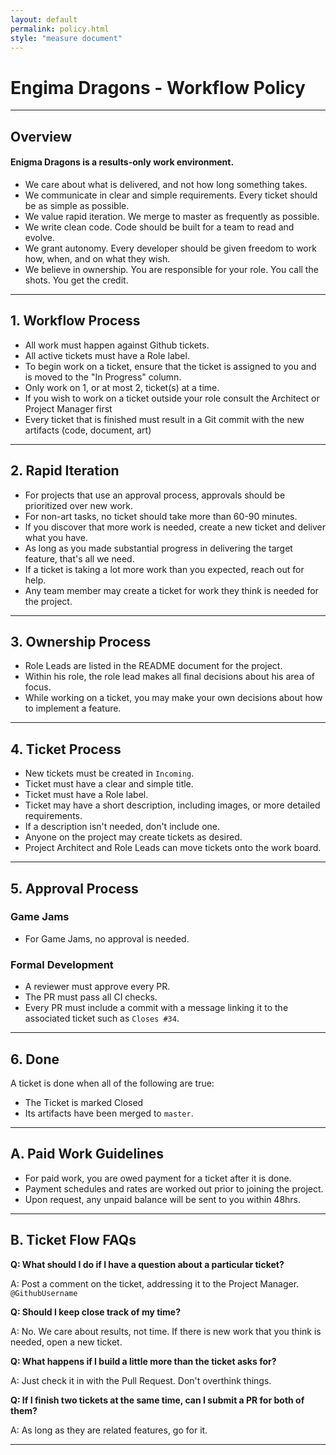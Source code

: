 ```yaml
---
layout: default
permalink: policy.html
style: "measure document"
---
```


# Engima Dragons - Workflow Policy

----

## Overview

#### Enigma Dragons is a results-only work environment. 

- We care about what is delivered, and not how long something takes. 
- We communicate in clear and simple requirements. Every ticket should be as simple as possible.
- We value rapid iteration. We merge to master as frequently as possible.
- We write clean code. Code should be built for a team to read and evolve.
- We grant autonomy. Every developer should be given freedom to work how, when, and on what they wish.
- We believe in ownership. You are responsible for your role. You call the shots. You get the credit.

----

## 1. Workflow Process

- All work must happen against Github tickets.
- All active tickets must have a Role label.
- To begin work on a ticket, ensure that the ticket is assigned to you and is moved to the "In Progress" column.
- Only work on 1, or at most 2, ticket(s) at a time.
- If you wish to work on a ticket outside your role consult the Architect or Project Manager first
- Every ticket that is finished must result in a Git commit with the new artifacts (code, document, art)

----

## 2. Rapid Iteration

- For projects that use an approval process, approvals should be prioritized over new work.
- For non-art tasks, no ticket should take more than 60-90 minutes.
- If you discover that more work is needed, create a new ticket and deliver what you have.
- As long as you made substantial progress in delivering the target feature, that's all we need.
- If a ticket is taking a lot more work than you expected, reach out for help.
- Any team member may create a ticket for work they think is needed for the project.

----

## 3. Ownership Process

- Role Leads are listed in the README document for the project.
- Within his role, the role lead makes all final decisions about his area of focus.
- While working on a ticket, you may make your own decisions about how to implement a feature.

----

## 4. Ticket Process

- New tickets must be created in `Incoming`.
- Ticket must have a clear and simple title.
- Ticket must have a Role label.
- Ticket may have a short description, including images, or more detailed requirements.
- If a description isn't needed, don't include one.
- Anyone on the project may create tickets as desired.
- Project Architect and Role Leads can move tickets onto the work board.

----

## 5. Approval Process

### Game Jams
- For Game Jams, no approval is needed. 

### Formal Development
- A reviewer must approve every PR.
- The PR must pass all CI checks.
- Every PR must include a commit with a message linking it to the associated ticket such as `Closes #34`.

----

## 6. Done

A ticket is done when all of the following are true:
- The Ticket is marked Closed 
- Its artifacts have been merged to `master`.

----

## A. Paid Work Guidelines

- For paid work, you are owed payment for a ticket after it is done.
- Payment schedules and rates are worked out prior to joining the project.
- Upon request, any unpaid balance will be sent to you within 48hrs.

----

## B. Ticket Flow FAQs

**Q: What should I do if I have a question about a particular ticket?**

A: Post a comment on the ticket, addressing it to the Project Manager. `@GithubUsername`

**Q: Should I keep close track of my time?**

A: No. We care about results, not time. If there is new work that you think is needed, open a new ticket.

**Q: What happens if I build a little more than the ticket asks for?**

A: Just check it in with the Pull Request. Don't overthink things.

**Q: If I finish two tickets at the same time, can I submit a PR for both of them?**

A: As long as they are related features, go for it.

----
